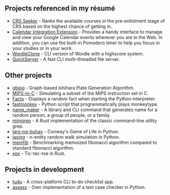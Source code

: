## Projects referenced in my résumé
* [CRS Seeker](https://github.com/marshblocker/crs_seeker) - Ranks the available courses in the pre-enlistment stage of CRS based on the highest chance of getting in.
* [Calendar Integration Extension](https://github.com/calendar-integration-extension/Calendar-Integration-Extension) - Provides a handy interface to manage and view your Google Calendar events wherever you are in the Web. In addition, you can use the built-in Pomodoro timer to help you focus in your studies or in your work.
* [WordleClone](https://github.com/marshblocker/wordle_clone) - CLI version of Wordle with a highscore system.
* [QuickServer](https://github.com/marshblocker/quick_server) - A fast CLI multi-threaded file server.

## Other projects
* [gbipg](https://github.com/marshblocker/gbipg) - Graph-based Ishihara Plate Generation Algorithm.
* [MIPS-in-C](https://github.com/marshblocker/MIPS-in-C) - Simulating a subset of the MIPS instruction set in C.
* [Facts](https://github.com/marshblocker/facts) - Displays a random fact when starting the Python interpreter.
* [fastmonkey](https://github.com/marshblocker/fastmonkey) - Python script that programmatically plays monkeytype.
* [name_maker](https://github.com/marshblocker/name_maker) - A library and CLI command that generates name for a random person, a group of people, or a family.
* [minigrep](https://github.com/marshblocker/minigrep) - A Rust implementation of the classic command-line utility grep.
* [laro-ng-buhay](https://github.com/marshblocker/laro-ng-buhay) - Conway's Game of Life in Python.
* [lasing](https://github.com/marshblocker/lasing) - n-entity random walk simulation in Python.
* [memfib](https://github.com/marshblocker/memfib) - Benchmarking memoized fibonacci algorithm compared to standard fibonacci algorithm.
* [xox](https://github.com/marshblocker/xox) - Tic-tac-toe in Rust.

## Projects in development
* [tudu](https://github.com/marshblocker/tudu) - A cross-platform CLI to-do checklist app.
* [assess](https://github.com/marshblocker/assess) - Own implementation of a test case checker in Python.
